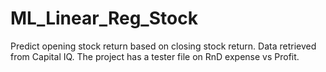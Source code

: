 # ML_Linear_Reg_Stock

Predict opening stock return based on closing stock return. Data retrieved from Capital IQ. The project has a tester file on RnD expense vs Profit.
